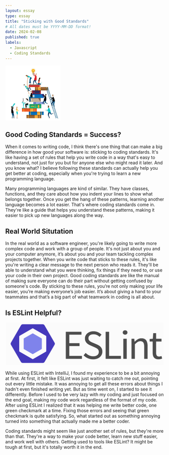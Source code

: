 ```yaml
---
layout: essay
type: essay
title: "Sticking with Good Standards"
# All dates must be YYYY-MM-DD format!
date: 2024-02-08
published: true
labels:
  - Javascript
  - Coding Standards
---
```

<img width="175px" 
     class="rounded float-start pe-4" 
     src="../img/coding-standards/success.jpeg" >
## Good Coding Standards = Success? ##

When it comes to writing code, I think there's one thing that can make a big difference in how good your software is: sticking to coding standards. It's like having a set of rules that help you write code in a way that's easy to understand, not just for you but for anyone else who might read it later. And you know what? I believe following these standards can actually help you get better at coding, especially when you're trying to learn a new programming language.

Many programming languages are kind of similar. They have classes, functions, and they care about how you indent your lines to show what belongs together. Once you get the hang of these patterns, learning another language becomes a lot easier. That's where coding standards come in. They're like a guide that helps you understand these patterns, making it easier to pick up new languages along the way.

## Real World Situtation ##
In the real world as a software engineer, you're likely going to write more complex code and work with a group of people. It's not just about you and your computer anymore, it’s about you and your team tackling complex projects together. When you write code that sticks to these rules, it's like you're writing a clear message to the next person who reads it. They'll be able to understand what you were thinking, fix things if they need to, or use your code in their own project. Good coding standards are like the manual of making sure everyone can do their part without getting confused by someone's code. By sticking to these rules, you’re not only making your life easier, you’re making everyone’s job easier. It’s about giving a hand to your teammates and that’s a big part of what teamwork in coding is all about.

## Is ESLint Helpful? ##

<p align="center">
<img width="500px" class="img-fluid" src="../img/coding-standards/eslint.jpeg">
</p>

While using ESLint with IntelliJ, I found my experience to be a bit annoying at first. At first, it felt like ESLint was just waiting to catch me out, pointing out every little mistake. It was annoying to get all these errors about things I hadn't even finished writing yet. But as time went on, I started to see it differently. Before I used to be very lazy with my coding and just focused on the end goal, making my code work regardless of the format of my code. After using ESLint I realized that it was helping me write better code, one green checkmark at a time. Fixing those errors and seeing that green checkmark is quite satisfying. So, what started out as something annoying turned into something that actually made me a better coder.

Coding standards might seem like just another set of rules, but they're more than that. They're a way to make your code better, learn new stuff easier, and work well with others. Getting used to tools like ESLint? It might be tough at first, but it's totally worth it in the end.



